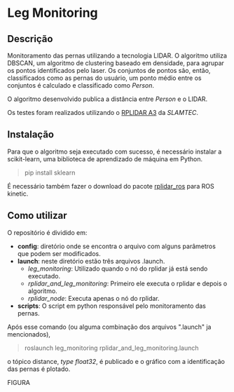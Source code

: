 #  Leg Monitoring
## Descrição
Monitoramento das pernas utilizando a tecnologia LIDAR.  O algoritmo utiliza DBSCAN, um algoritmo de clustering baseado em densidade, para agrupar os pontos identificados pelo laser. Os conjuntos de pontos são, então, classificados como as pernas do usuário, um ponto médio entre os conjuntos é calculado e classificado como *Person*. 

O algoritmo desenvolvido publica a distância entre *Person* e o LIDAR. 

Os testes foram realizados utilizando o [RPLIDAR A3](https://www.slamtec.com/en/Lidar/A3) da *SLAMTEC*.

## Instalação
Para que o algoritmo seja executado com sucesso, é necessário instalar a scikit-learn, uma biblioteca de aprendizado de máquina em Python.
>pip install sklearn

É necessário também fazer o download do pacote [rplidar_ros](https://index.ros.org//p/rplidar_ros/#kinetic) para ROS kinetic.

## Como utilizar
O repositório é dividido em:
* **config**: diretório onde se encontra o arquivo com alguns parâmetros que podem ser modificados.
* **launch**: neste diretório estão três arquivos .launch. 
	* *leg_monitoring*: Utilizado quando o nó do rplidar já está sendo executado.
	* *rplidar_and_leg_monitoring*: Primeiro ele executa o rplidar e depois o algoritmo.
	* *rplidar_node*: Executa apenas o nó do rplidar.
* **scripts**: O script em python  responsável pelo monitoramento das pernas.

Após esse comando (ou alguma combinação dos arquivos ".launch" ja mencionados),
>roslaunch leg_monitoring rplidar_and_leg_monitoring.launch

o tópico distance, *type float32*, é publicado e o gráfico com a identificação das pernas é plotado.

FIGURA
